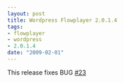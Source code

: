```yaml
--- 
layout: post
title: Wordpress Flowplayer 2.0.1.4
tags: 
- flowplayer
- wordpress
- 2.0.1.4
date: "2009-02-01"
---
```

This release fixes BUG <a href="http://trac.saiweb.co.uk/saiweb/ticket/23#">#23</a><br />
